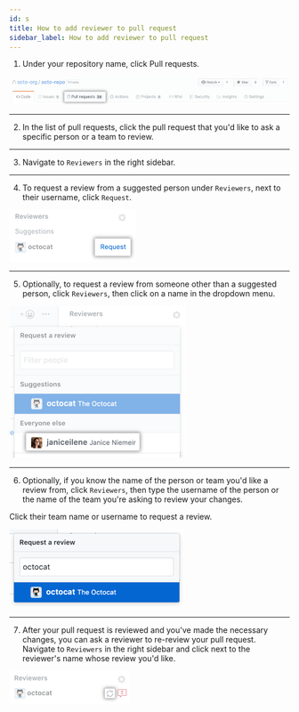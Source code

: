 ```yaml
---
id: s
title: How to add reviewer to pull request
sidebar_label: How to add reviewer to pull request
---
```



1. Under your repository name, click  Pull requests.


![xxx](https://raw.githubusercontent.com/ChickenKyiv/awesome-git-article/master/img/PR/repo-tabs-pull-requests.png)

---


2. In the list of pull requests, click the pull request that you'd like to ask a specific person or a team to review.


---


3. Navigate to `Reviewers` in the right sidebar.


---


4. To request a review from a suggested person under `Reviewers`, next to their username, click `Request`.


![xxx](https://raw.githubusercontent.com/ChickenKyiv/awesome-git-article/master/img/PR/request-suggested-review.png)

---


5. Optionally, to request a review from someone other than a suggested person, click `Reviewers`, then click on a name in the dropdown menu.



![xxx](https://raw.githubusercontent.com/ChickenKyiv/awesome-git-article/master/img/PR/request-a-review-not-suggested.png)

---


6. Optionally, if you know the name of the person or team you'd like a review from, click `Reviewers`, then type the username of the person or the name of the team you're asking to review your changes.

Click their team name or username to request a review.


![xxx](https://raw.githubusercontent.com/ChickenKyiv/awesome-git-article/master/img/PR/choose-pull-request-reviewer.png)



---


7. After your pull request is reviewed and you've made the necessary changes, you can ask a reviewer to re-review your pull request.
Navigate to `Reviewers` in the right sidebar and click  next to the reviewer's name whose review you'd like.


![xxx](https://raw.githubusercontent.com/ChickenKyiv/awesome-git-article/master/img/PR/request-re-review.png)
